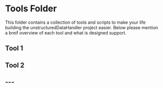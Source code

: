 # Tools Folder

This folder contains a collection of tools and scripts to make your life building the
unstructuredDataHandler project easier. Below please mention a breif overview of each tool and what is designed support.

## Tool 1
## Tool 2
## ---

